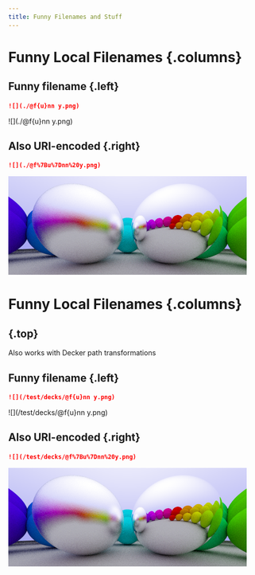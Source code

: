```yaml
---
title: Funny Filenames and Stuff
---
```


# Funny Local Filenames {.columns}

## Funny filename {.left}

``` markdown
![](./@f{u}nn y.png)
```

![](./@f{u}nn y.png)

## Also URl-encoded {.right}

``` markdown
![](./@f%7Bu%7Dnn%20y.png)
```

![](./@f%7Bu%7Dnn%20y.png)


# Funny Local Filenames {.columns}

## {.top}

Also works with Decker path transformations

## Funny filename {.left}

``` markdown
![](/test/decks/@f{u}nn y.png)
```

![](/test/decks/@f{u}nn y.png)

## Also URl-encoded {.right}

``` markdown
![](/test/decks/@f%7Bu%7Dnn%20y.png)
```

![](/test/decks/@f%7Bu%7Dnn%20y.png)

